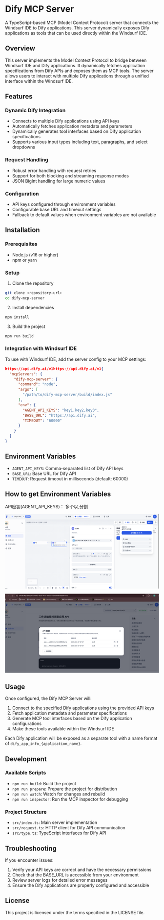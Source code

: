 # Dify MCP Server

A TypeScript-based MCP (Model Context Protocol) server that connects the Windsurf IDE to Dify applications. This server dynamically exposes Dify applications as tools that can be used directly within the Windsurf IDE.

## Overview

This server implements the Model Context Protocol to bridge between Windsurf IDE and Dify applications. It dynamically fetches application specifications from Dify APIs and exposes them as MCP tools. The server allows users to interact with multiple Dify applications through a unified interface within the Windsurf IDE.

## Features

### Dynamic Dify Integration

- Connects to multiple Dify applications using API keys
- Automatically fetches application metadata and parameters
- Dynamically generates tool interfaces based on Dify application specifications
- Supports various input types including text, paragraphs, and select dropdowns

### Request Handling

- Robust error handling with request retries
- Support for both blocking and streaming response modes
- JSON BigInt handling for large numeric values

### Configuration

- API keys configured through environment variables
- Configurable base URL and timeout settings
- Fallback to default values when environment variables are not available

## Installation

### Prerequisites

- Node.js (v16 or higher)
- npm or yarn

### Setup

1. Clone the repository

```bash
git clone <repository-url>
cd dify-mcp-server
```

2. Install dependencies

```bash
npm install
```

3. Build the project

```bash
npm run build
```

### Integration with Windsurf IDE

To use with Windsurf IDE, add the server config to your MCP settings:

```json
https://api.dify.ai/v1https://api.dify.ai/v1{
  "mcpServers": {
    "dify-mcp-server": {
      "command": "node",
      "args": [
        "/path/to/dify-mcp-server/build/index.js"
      ],
      "env": {
        "AGENT_API_KEYS": "key1,key2,key3",
        "BASE_URL": "https://api.dify.ai",
        "TIMEOUT": "60000"
      }
    }
  }
}
```

## Environment Variables

- `AGENT_API_KEYS`: Comma-separated list of Dify API keys
- `BASE_URL`: Base URL for Dify API
- `TIMEOUT`: Request timeout in milliseconds (default: 60000)

## How to get Environment Variables

API密钥(AGENT_API_KEYS)： 多个以,分割

![1744026439630](images/README/1744026439630.png)

![1744026494831](images/README/1744026494831.png)

## Usage

Once configured, the Dify MCP Server will:

1. Connect to the specified Dify applications using the provided API keys
2. Fetch application metadata and parameter specifications
3. Generate MCP tool interfaces based on the Dify application configurations
4. Make these tools available within the Windsurf IDE

Each Dify application will be exposed as a separate tool with a name format of `dify_app_info_{application_name}`.

## Development

### Available Scripts

- `npm run build`: Build the project
- `npm run prepare`: Prepare the project for distribution
- `npm run watch`: Watch for changes and rebuild
- `npm run inspector`: Run the MCP inspector for debugging

### Project Structure

- `src/index.ts`: Main server implementation
- `src/request.ts`: HTTP client for Dify API communication
- `src/type.ts`: TypeScript interfaces for Dify API

## Troubleshooting

If you encounter issues:

1. Verify your API keys are correct and have the necessary permissions
2. Check that the BASE_URL is accessible from your environment
3. Review server logs for detailed error messages
4. Ensure the Dify applications are properly configured and accessible

## License

This project is licensed under the terms specified in the LICENSE file.
